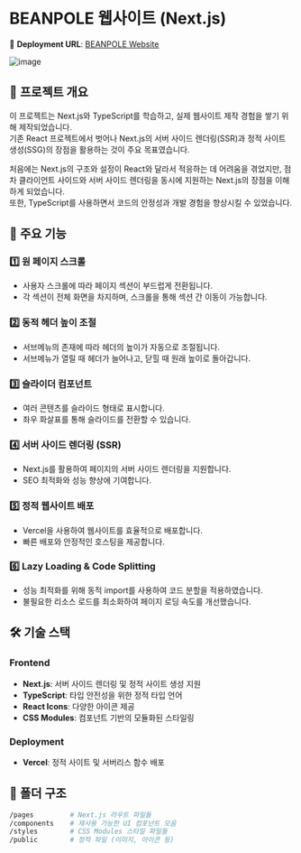 # **BEANPOLE 웹사이트 (Next.js)**
🔗 **Deployment URL**: [BEANPOLE Website](https://beanpole-website.vercel.app/)

![image](https://github.com/user-attachments/assets/12ad11f0-277e-4634-a90f-ab3821439b30)

## 📌 **프로젝트 개요**
이 프로젝트는 Next.js와 TypeScript를 학습하고, 실제 웹사이트 제작 경험을 쌓기 위해 제작되었습니다.  
기존 React 프로젝트에서 벗어나 Next.js의 서버 사이드 렌더링(SSR)과 정적 사이트 생성(SSG)의 장점을 활용하는 것이 주요 목표였습니다.  

처음에는 Next.js의 구조와 설정이 React와 달라서 적응하는 데 어려움을 겪었지만, 점차 클라이언트 사이드와 서버 사이드 렌더링을 동시에 지원하는 Next.js의 장점을 이해하게 되었습니다.  
또한, TypeScript를 사용하면서 코드의 안정성과 개발 경험을 향상시킬 수 있었습니다.  

## 🎯 **주요 기능**

### 1️⃣ **원 페이지 스크롤**
- 사용자 스크롤에 따라 페이지 섹션이 부드럽게 전환됩니다.
- 각 섹션이 전체 화면을 차지하며, 스크롤을 통해 섹션 간 이동이 가능합니다.

### 2️⃣ **동적 헤더 높이 조절**
- 서브메뉴의 존재에 따라 헤더의 높이가 자동으로 조절됩니다.
- 서브메뉴가 열릴 때 헤더가 늘어나고, 닫힐 때 원래 높이로 돌아갑니다.

### 3️⃣ **슬라이더 컴포넌트**
- 여러 콘텐츠를 슬라이드 형태로 표시합니다.
- 좌우 화살표를 통해 슬라이드를 전환할 수 있습니다.

### 4️⃣ **서버 사이드 렌더링 (SSR)**
- Next.js를 활용하여 페이지의 서버 사이드 렌더링을 지원합니다.
- SEO 최적화와 성능 향상에 기여합니다.

### 5️⃣ **정적 웹사이트 배포**
- Vercel을 사용하여 웹사이트를 효율적으로 배포합니다.
- 빠른 배포와 안정적인 호스팅을 제공합니다.

### 6️⃣ **Lazy Loading & Code Splitting**
- 성능 최적화를 위해 동적 import를 사용하여 코드 분할을 적용하였습니다.
- 불필요한 리소스 로드를 최소화하여 페이지 로딩 속도를 개선했습니다.

## 🛠️ **기술 스택**

### **Frontend**
- **Next.js**: 서버 사이드 렌더링 및 정적 사이트 생성 지원
- **TypeScript**: 타입 안전성을 위한 정적 타입 언어
- **React Icons**: 다양한 아이콘 제공
- **CSS Modules**: 컴포넌트 기반의 모듈화된 스타일링

### **Deployment**
- **Vercel**: 정적 사이트 및 서버리스 함수 배포

## 📁 **폴더 구조**

```bash
/pages         # Next.js 라우트 파일들
/components    # 재사용 가능한 UI 컴포넌트 모음
/styles        # CSS Modules 스타일 파일들
/public        # 정적 파일 (이미지, 아이콘 등)
